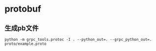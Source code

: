 # protobuf

## 生成pb文件

```shell
python -m grpc_tools.protoc -I . --python_out=. --grpc_python_out=. proto/example.proto
```